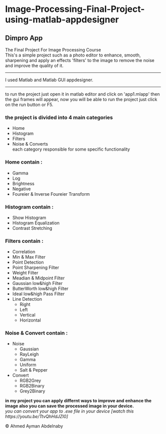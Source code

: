 # Image-Processing-Final-Project-using-matlab-appdesigner
## Dimpro App
The Final Project For Image Processing Course <br>
This's a simple project such as  a photo editor to enhance, smooth, sharpening and apply an effects 'filters' to the image to remove the noise and improve the quality of it.
<hr>
I used Matlab and Matlab GUI appdesigner.
<hr>
to run the project just open it in matlab editor and click on 'app1.mlapp' then the gui frames will appear, now you will be able to run the project just click on the run button or F5.
<br><h3>the project is divided into 4 main categories </h3>
  <ul>
    <li>Home  </li>
    <li>Histogram </li>
    <li>Filters </li>
    <li>Noise & Converts</li>
    each category responsible for some specific functionality
  </ul>
  <h3>Home contain : </h3>
  <ul>
    <li>Gamma  </li>
    <li>Log</li>
    <li>Brightness</li>
    <li>Negative</li>
    <li>Foureier & Inverse Foureier Transform</li>
  </ul>
   <h3>Histogram contain : </h3>
  <ul>
    <li>Show Histogram</li>
    <li>Histogram Equalization</li>
    <li>Contrast Stretching</li>
  </ul>
    <h3>Filters contain : </h3>
  <ul>
      <li>Correlation </li>
    <li>Min & Max Filter </li>
    <li>Point Detection</li>
    <li>Point Sharpening Filter</li>
    <li>Weight Filter</li>
    <li>Meadian & Midpoint Filter</li>
    <li>Gaussian low&high Filter</li>
    <li>ButterWorth low&high Filter</li>
    <li>Ideal low&high Pass Filter</li>
    <li>Line Detection 
    <ul>
        <li>Right</li>
        <li>Left</li>
        <li>Vertical</li>
        <li>Horizontal</li>
    </ul>
    </li>
  </ul>
   <h3> Noise & Convert contain : </h3>
  <ul>
      <li>Noise
    <ul>
        <li>Gaussian</li>
        <li>RayLeigh</li>
        <li>Gamma</li>
        <li>Uniform</li>
         <li>Salt & Pepper</li>
    </ul>
    </li>
    <li>Convert
    <ul>
        <li>RGB2Grey</li>
        <li>RGB2Binary</li>
        <li>Grey2Binary</li> 
    </ul>
    </li>
    
  
  </ul>
<b>in my project you can apply differnt ways to improve and enhance the image also you can save the processed image in your device.</b><br>
<i>you can convert your app to .exe file in your device [watch this https://youtu.be/TtvQhHdJZI0] </i>

&copy; Ahmed Ayman Abdelnaby
